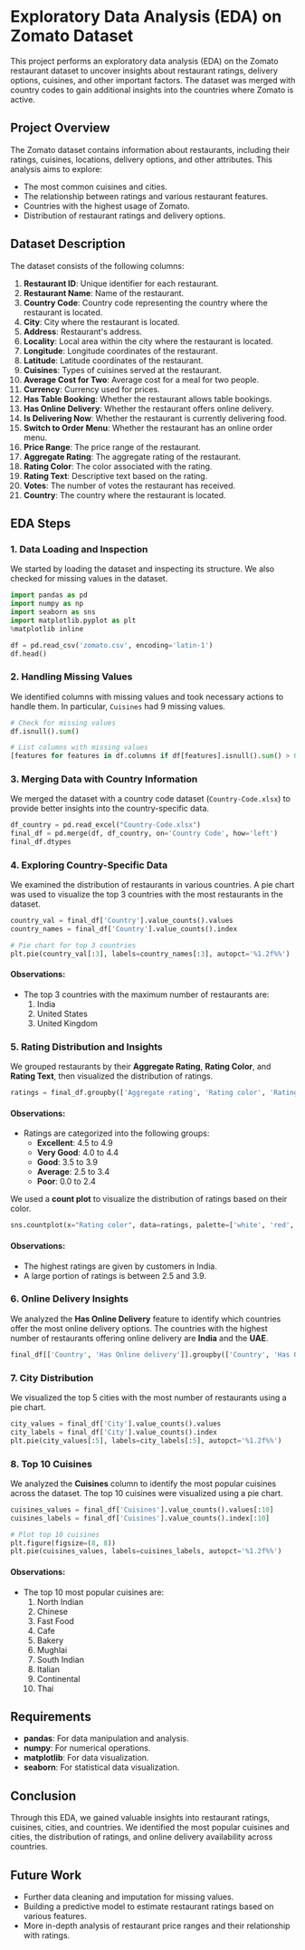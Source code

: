 # Exploratory Data Analysis (EDA) on Zomato Dataset

This project performs an exploratory data analysis (EDA) on the Zomato restaurant dataset to uncover insights about restaurant ratings, delivery options, cuisines, and other important factors. The dataset was merged with country codes to gain additional insights into the countries where Zomato is active.

## Project Overview

The Zomato dataset contains information about restaurants, including their ratings, cuisines, locations, delivery options, and other attributes. This analysis aims to explore:

- The most common cuisines and cities.
- The relationship between ratings and various restaurant features.
- Countries with the highest usage of Zomato.
- Distribution of restaurant ratings and delivery options.

## Dataset Description

The dataset consists of the following columns:

1. **Restaurant ID**: Unique identifier for each restaurant.
2. **Restaurant Name**: Name of the restaurant.
3. **Country Code**: Country code representing the country where the restaurant is located.
4. **City**: City where the restaurant is located.
5. **Address**: Restaurant's address.
6. **Locality**: Local area within the city where the restaurant is located.
7. **Longitude**: Longitude coordinates of the restaurant.
8. **Latitude**: Latitude coordinates of the restaurant.
9. **Cuisines**: Types of cuisines served at the restaurant.
10. **Average Cost for Two**: Average cost for a meal for two people.
11. **Currency**: Currency used for prices.
12. **Has Table Booking**: Whether the restaurant allows table bookings.
13. **Has Online Delivery**: Whether the restaurant offers online delivery.
14. **Is Delivering Now**: Whether the restaurant is currently delivering food.
15. **Switch to Order Menu**: Whether the restaurant has an online order menu.
16. **Price Range**: The price range of the restaurant.
17. **Aggregate Rating**: The aggregate rating of the restaurant.
18. **Rating Color**: The color associated with the rating.
19. **Rating Text**: Descriptive text based on the rating.
20. **Votes**: The number of votes the restaurant has received.
21. **Country**: The country where the restaurant is located.

## EDA Steps

### 1. Data Loading and Inspection

We started by loading the dataset and inspecting its structure. We also checked for missing values in the dataset.

```python
import pandas as pd
import numpy as np
import seaborn as sns
import matplotlib.pyplot as plt
%matplotlib inline

df = pd.read_csv('zomato.csv', encoding='latin-1')
df.head()
```

### 2. Handling Missing Values

We identified columns with missing values and took necessary actions to handle them. In particular, `Cuisines` had 9 missing values.

```python
# Check for missing values
df.isnull().sum()

# List columns with missing values
[features for features in df.columns if df[features].isnull().sum() > 0]
```

### 3. Merging Data with Country Information

We merged the dataset with a country code dataset (`Country-Code.xlsx`) to provide better insights into the country-specific data.

```python
df_country = pd.read_excel("Country-Code.xlsx")
final_df = pd.merge(df, df_country, on='Country Code', how='left')
final_df.dtypes
```

### 4. Exploring Country-Specific Data

We examined the distribution of restaurants in various countries. A pie chart was used to visualize the top 3 countries with the most restaurants in the dataset.

```python
country_val = final_df['Country'].value_counts().values
country_names = final_df['Country'].value_counts().index

# Pie chart for top 3 countries
plt.pie(country_val[:3], labels=country_names[:3], autopct='%1.2f%%')
```

#### Observations:

- The top 3 countries with the maximum number of restaurants are:
  1. India
  2. United States
  3. United Kingdom

### 5. Rating Distribution and Insights

We grouped restaurants by their **Aggregate Rating**, **Rating Color**, and **Rating Text**, then visualized the distribution of ratings.

```python
ratings = final_df.groupby(['Aggregate rating', 'Rating color', 'Rating text']).size().reset_index().rename(columns={0: 'Rating count'})
```

#### Observations:

- Ratings are categorized into the following groups:
  - **Excellent**: 4.5 to 4.9
  - **Very Good**: 4.0 to 4.4
  - **Good**: 3.5 to 3.9
  - **Average**: 2.5 to 3.4
  - **Poor**: 0.0 to 2.4

We used a **count plot** to visualize the distribution of ratings based on their color.

```python
sns.countplot(x="Rating color", data=ratings, palette=['white', 'red', 'orange', 'yellow', 'green'])
```

#### Observations:

- The highest ratings are given by customers in India.
- A large portion of ratings is between 2.5 and 3.9.

### 6. Online Delivery Insights

We analyzed the **Has Online Delivery** feature to identify which countries offer the most online delivery options. The countries with the highest number of restaurants offering online delivery are **India** and the **UAE**.

```python
final_df[['Country', 'Has Online delivery']].groupby(['Country', 'Has Online delivery']).size().reset_index()
```

### 7. City Distribution

We visualized the top 5 cities with the most number of restaurants using a pie chart.

```python
city_values = final_df['City'].value_counts().values
city_labels = final_df['City'].value_counts().index
plt.pie(city_values[:5], labels=city_labels[:5], autopct='%1.2f%%')
```

### 8. Top 10 Cuisines

We analyzed the **Cuisines** column to identify the most popular cuisines across the dataset. The top 10 cuisines were visualized using a pie chart.

```python
cuisines_values = final_df['Cuisines'].value_counts().values[:10]
cuisines_labels = final_df['Cuisines'].value_counts().index[:10]

# Plot top 10 cuisines
plt.figure(figsize=(8, 8))
plt.pie(cuisines_values, labels=cuisines_labels, autopct='%1.2f%%')
```

#### Observations:

- The top 10 most popular cuisines are:
  1. North Indian
  2. Chinese
  3. Fast Food
  4. Cafe
  5. Bakery
  6. Mughlai
  7. South Indian
  8. Italian
  9. Continental
  10. Thai

## Requirements

- **pandas**: For data manipulation and analysis.
- **numpy**: For numerical operations.
- **matplotlib**: For data visualization.
- **seaborn**: For statistical data visualization.

## Conclusion

Through this EDA, we gained valuable insights into restaurant ratings, cuisines, cities, and countries. We identified the most popular cuisines and cities, the distribution of ratings, and online delivery availability across countries.

## Future Work

- Further data cleaning and imputation for missing values.
- Building a predictive model to estimate restaurant ratings based on various features.
- More in-depth analysis of restaurant price ranges and their relationship with ratings.
